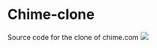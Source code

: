 # Chime-clone
Source code for the clone of chime.com
<img src="https://www.chime.com/wp-content/themes/project-sscms-2023-03-07T19-04-46/images/brand/chime-logo.svg">